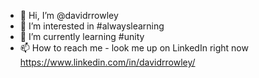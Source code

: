 - 👋 Hi, I’m @davidrrowley
- 👀 I’m interested in #alwayslearning
- 🌱 I’m currently learning #unity
- 📫 How to reach me - look me up on LinkedIn right now https://www.linkedin.com/in/davidrrowley/

<!---
davidrrowley/davidrrowley is a ✨ special ✨ repository because its `README.md` (this file) appears on your GitHub profile.
You can click the Preview link to take a look at your changes.
--->
